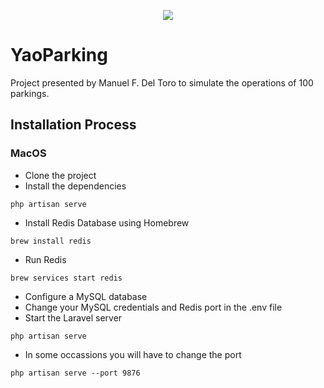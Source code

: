 <p align="center"><img src="http://i1122.photobucket.com/albums/l530/Pipetit96/f50f5667-88d4-45fc-8874-058cd13957ba.png"></p>

# YaoParking

Project presented by Manuel F. Del Toro to simulate the operations of 100 parkings.

## Installation Process

### MacOS

- Clone the project
- Install the dependencies

```
php artisan serve
```

- Install Redis Database using Homebrew

```
brew install redis
```

- Run Redis

```
brew services start redis
```

- Configure a MySQL database
- Change your MySQL credentials and Redis port in the .env file
- Start the Laravel server

```
php artisan serve
```

- In some occassions you will have to change the port

```
php artisan serve --port 9876
```
